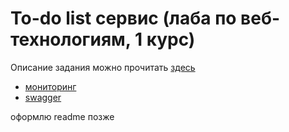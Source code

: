 # To-do list сервис (лаба по веб-технологиям, 1 курс)
Описание задания можно прочитать [здесь](./TASK.md)

- [мониторинг](https://todo.lcma.xwz/admin)
- [swagger](https://Todo.lcma.xwz)

оформлю readme позже
